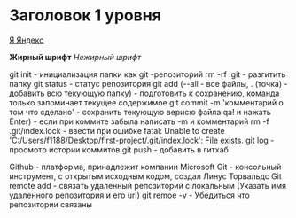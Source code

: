 # Заголовок 1 уровня

[Я Яндекс](https://yandex.ru "А я томтат")

**Жирный шрифт**
_Нежирный шрифт_

git init - инициализация папки как git -репозиторий
rm -rf .git - разгитить папку
git status - статус репозитория
git add (--all - все файлы, . (точка) - добавить всю текующую папку) - подготовить к сохранению, команда только запоминает текущее содержимое
git commit -m 'комментарий о том что сделано' - сохранить текующую верисю файла 
qa! и нажать Enter) - если при коммите забыла написать -m и комментарий
rm -f .git/index.lock - ввести при ошибке fatal: Unable to create 'C:/Users/f1188/Desktop/first-project/.git/index.lock': File exists.
git log - просмотр истории коммитов
git push - добавить в гитхаб

Github - платформа, принадлежит компании Microsoft
Git - консольный инструмент, с открытым исходным кодом, создал Линус Торвальдс
Git remote add - связать удаленный репозиторий с локальным
(Указать имя удаленного репозитория и его url)
git remoe -v - Убедиться что репозитории связаны